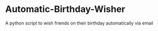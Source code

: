 # Automatic-Birthday-Wisher
A python script to wish friends on their birthday automatically via email
